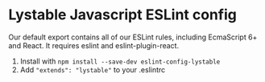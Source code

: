 Lystable Javascript ESLint config
=================================

Our default export contains all of our ESLint rules, including EcmaScript 6+ and React. It requires eslint and eslint-plugin-react.

1. Install with `npm install --save-dev eslint-config-lystable` 
2. Add `"extends": "lystable"` to your .eslintrc